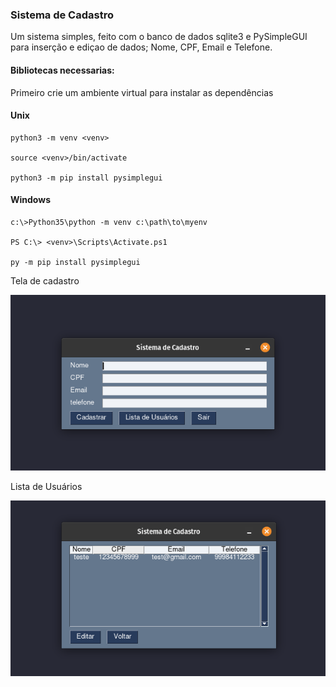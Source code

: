 ### Sistema de Cadastro 

Um sistema simples, feito com o banco de dados sqlite3 e PySimpleGUI para inserção e ediçao de dados; Nome, CPF, Email e Telefone.

#### Bibliotecas necessarias: 


Primeiro crie um ambiente virtual para instalar as dependências

#### Unix

```
python3 -m venv <venv>

source <venv>/bin/activate

python3 -m pip install pysimplegui

```

#### Windows 

```
c:\>Python35\python -m venv c:\path\to\myenv

PS C:\> <venv>\Scripts\Activate.ps1

py -m pip install pysimplegui
```

Tela de cadastro

![Alt text](image.png)

Lista de Usuários

![Alt text](image-1.png)



